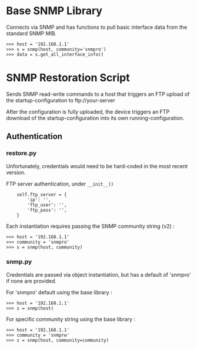 # Base SNMP Library

Connects via SNMP and has functions to pull basic interface data from the standard SNMP MIB.

```
>>> host = '192.168.1.1'
>>> s = snmp(host, community='snmpro')
>>> data = s.get_all_interface_info()
```

# SNMP Restoration Script

Sends SNMP read-write commands to a host that triggers an FTP upload of the startup-configuration to ftp://your-server

After the configuration is fully uploaded, the device triggers an FTP download of the startup-configuration into its own running-configuration.

## Authentication

### restore.py

Unfortunately, credentials would need to be hard-coded in the most recent version.

FTP server authentication, under `__init__()`

```
    self.ftp_server = {
        'ip': '',
        'ftp_user': '',
        'ftp_pass': '',
    }
```

Each instantiation requires passing the SNMP community string (v2) :

```
>>> host = '192.168.1.1'
>>> community = 'snmpro'
>>> s = snmp(host, community)
```

### snmp.py

Credentials are passed via object instantiation, but has a default of 'snmpro' if none are provided.

For 'snmpro' default using the base library :
```
>>> host = '192.168.1.1'
>>> s = snmp(host)
```

For specific community string using the base library :
```
>>> host = '192.168.1.1'
>>> community = 'snmprw'
>>> s = snmp(host, community=community)
